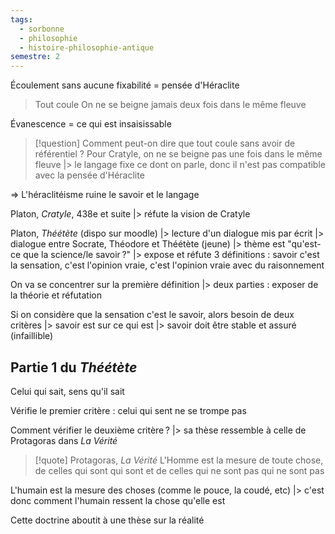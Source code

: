 ```yaml
---
tags:
  - sorbonne
  - philosophie
  - histoire-philosophie-antique
semestre: 2
---
```

Écoulement sans aucune fixabilité = pensée d'Héraclite 
>Tout coule
>On ne se beigne jamais deux fois dans le même fleuve

Évanescence = ce qui est insaisissable

> [!question] Comment peut-on dire que tout coule sans avoir de référentiel ?
> Pour Cratyle, on ne se beigne pas une fois dans le même fleuve
> |> le langage fixe ce dont on parle, donc il n'est pas compatible avec la pensée d'Héraclite

=> L'héraclitéisme ruine le savoir et le langage

Platon, _Cratyle_, 438e et suite
|> réfute la vision de Cratyle

Platon, _Théétète_ (dispo sur moodle)
|> lecture d'un dialogue mis par écrit
|> dialogue entre Socrate, Théodore et Théétète (jeune)
|> thème est "qu'est-ce que la science/le savoir ?"
|> expose et réfute 3 définitions : savoir c'est la sensation, c'est l'opinion vraie, c'est l'opinion vraie avec du raisonnement

On va se concentrer sur la première définition
|> deux parties : exposer de la théorie et réfutation

Si on considère que la sensation c'est le savoir, alors besoin de deux critères
|> savoir est sur ce qui est
|> savoir doit être stable et assuré (infaillible)
## Partie 1 du _Théétète_
Celui qui sait, sens qu'il sait

Vérifie le premier critère : celui qui sent ne se trompe pas

Comment vérifier le deuxième critère ?
|> sa thèse ressemble à celle de Protagoras dans _La Vérité_

> [!quote] Protagoras, _La Vérité_
> L'Homme est la mesure de toute chose, de celles qui sont qui sont et de celles qui ne sont pas qui ne sont pas

L'humain est la mesure des choses (comme le pouce, la coudé, etc)
|> c'est donc comment l'humain ressent la chose qu'elle est

Cette doctrine aboutit à une thèse sur la réalité